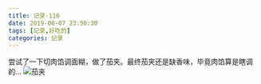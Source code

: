 ```yaml
---
title: 记录-116
date: 2019-06-07 23:50:30
tags: [记录,好吃的]
categories: 记录
---
```

尝试了一下切肉馅调面糊，做了茄夹。最终茄夹还是缺香味，毕竟肉馅算是瞎调的...
![茄夹](/img/记录118-1.jpg)